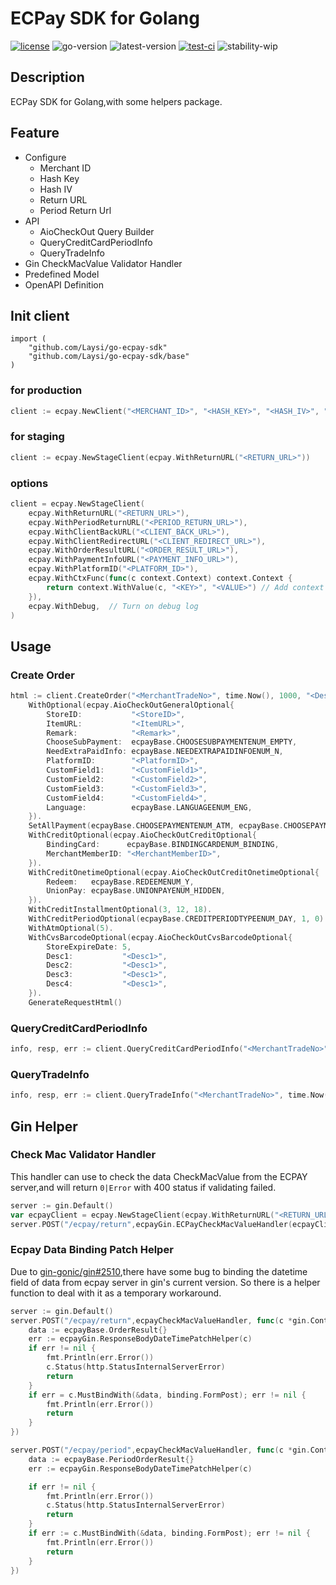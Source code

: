 # ECPay SDK for Golang
[![license](https://img.shields.io/github/license/Laysi/go-ecpay-sdk)](https://github.com/Laysi/go-ecpay-sdk/blob/master/LICENSE)
![go-version](https://img.shields.io/github/go-mod/go-version/Laysi/go-ecpay-sdk)
![latest-version](https://img.shields.io/github/v/tag/Laysi/go-ecpay-sdk?label=Latest%20Version)
[![test-ci](https://github.com/Laysi/go-ecpay-sdk/workflows/Test%20CI/badge.svg?branch=master&event=push)](https://github.com/Laysi/go-ecpay-sdk/actions?query=workflow%3A%22Test+CI%22)
![stability-wip](https://img.shields.io/badge/Stability-work_in_progress-lightgrey.svg)
<!--![docs](https://img.shields.io/badge/Docs-outdated-red)-->

## Description
ECPay SDK for Golang,with some helpers package.

## Feature
- Configure
  - Merchant ID
  - Hash Key
  - Hash IV
  - Return URL
  - Period Return Url
- API
  - AioCheckOut Query Builder
  - QueryCreditCardPeriodInfo
  - QueryTradeInfo
- Gin CheckMacValue Validator Handler
- Predefined Model
- OpenAPI Definition

## Init client
```
import (
	"github.com/Laysi/go-ecpay-sdk"
	"github.com/Laysi/go-ecpay-sdk/base"
)
```
### for production
```go
client := ecpay.NewClient("<MERCHANT_ID>", "<HASH_KEY>", "<HASH_IV>", "<RETURN_URL>")
```
### for staging
```go
client := ecpay.NewStageClient(ecpay.WithReturnURL("<RETURN_URL>"))
```

### options

```go
client = ecpay.NewStageClient(
    ecpay.WithReturnURL("<RETURN_URL>"), 
    ecpay.WithPeriodReturnURL("<PERIOD_RETURN_URL>"),
    ecpay.WithClientBackURL("<CLIENT_BACK_URL>"),
    ecpay.WithClientRedirectURL("<CLIENT_REDIRECT_URL>"),
    ecpay.WithOrderResultURL("<ORDER_RESULT_URL>"),
    ecpay.WithPaymentInfoURL("<PAYMENT_INFO_URL>"),
    ecpay.WithPlatformID("<PLATFORM_ID>"),
    ecpay.WithCtxFunc(func(c context.Context) context.Context {
        return context.WithValue(c, "<KEY>", "<VALUE>") // Add context operation for every request pass to the api client
    }),
    ecpay.WithDebug,  // Turn on debug log
)
```

## Usage
### Create Order

```go
html := client.CreateOrder("<MerchantTradeNo>", time.Now(), 1000, "<Description>", []string{"<ItemName1>", "<ItemName2>"}).
    WithOptional(ecpay.AioCheckOutGeneralOptional{
        StoreID:           "<StoreID>",
        ItemURL:           "<ItemURL>",
        Remark:            "<Remark>",
        ChooseSubPayment:  ecpayBase.CHOOSESUBPAYMENTENUM_EMPTY,
        NeedExtraPaidInfo: ecpayBase.NEEDEXTRAPAIDINFOENUM_N,
        PlatformID:        "<PlatformID>",
        CustomField1:      "<CustomField1>",
        CustomField2:      "<CustomField2>",
        CustomField3:      "<CustomField3>",
        CustomField4:      "<CustomField4>",
        Language:          ecpayBase.LANGUAGEENUM_ENG,
    }).
    SetAllPayment(ecpayBase.CHOOSEPAYMENTENUM_ATM, ecpayBase.CHOOSEPAYMENTENUM_CREDIT).
    WithCreditOptional(ecpay.AioCheckOutCreditOptional{
        BindingCard:      ecpayBase.BINDINGCARDENUM_BINDING,
        MerchantMemberID: "<MerchantMemberID>",
    }).
    WithCreditOnetimeOptional(ecpay.AioCheckOutCreditOnetimeOptional{
        Redeem:   ecpayBase.REDEEMENUM_Y,
        UnionPay: ecpayBase.UNIONPAYENUM_HIDDEN,
    }).
    WithCreditInstallmentOptional(3, 12, 18).
    WithCreditPeriodOptional(ecpayBase.CREDITPERIODTYPEENUM_DAY, 1, 0).
    WithAtmOptional(5).
    WithCvsBarcodeOptional(ecpay.AioCheckOutCvsBarcodeOptional{
        StoreExpireDate: 5,
        Desc1:           "<Desc1>",
        Desc2:           "<Desc1>",
        Desc3:           "<Desc1>",
        Desc4:           "<Desc1>",
    }).
    GenerateRequestHtml()
```

### QueryCreditCardPeriodInfo

```go
info, resp, err := client.QueryCreditCardPeriodInfo("<MerchantTradeNo>", time.Now())

```

### QueryTradeInfo

```go
info, resp, err := client.QueryTradeInfo("<MerchantTradeNo>", time.Now())
```

## Gin Helper
### Check Mac Validator Handler
This handler can use to check the data CheckMacValue from the ECPAY server,and will return `0|Error` with 400 status if validating failed.

```go
server := gin.Default()
var ecpayClient = ecpay.NewStageClient(ecpay.WithReturnURL("<RETURN_URL>"))
server.POST("/ecpay/return",ecpayGin.ECPayCheckMacValueHandler(ecpayClient), func(c *gin.Context) {...})
```

### Ecpay Data Binding Patch Helper
Due to [gin-gonic/gin#2510](https://github.com/gin-gonic/gin/issues/2510),there have some bug to binding the datetime field of data from ecpay server in gin's current version.
So there is a helper function to deal with it as a temporary workaround.


```go
server := gin.Default()
server.POST("/ecpay/return",ecpayCheckMacValueHandler, func(c *gin.Context) {
    data := ecpayBase.OrderResult{}
    err := ecpayGin.ResponseBodyDateTimePatchHelper(c)
    if err != nil {
        fmt.Println(err.Error())
        c.Status(http.StatusInternalServerError)
        return
    }
    if err = c.MustBindWith(&data, binding.FormPost); err != nil {
        fmt.Println(err.Error())
        return
    }
})

server.POST("/ecpay/period",ecpayCheckMacValueHandler, func(c *gin.Context) {
    data := ecpayBase.PeriodOrderResult{}
    err := ecpayGin.ResponseBodyDateTimePatchHelper(c)

    if err != nil {
        fmt.Println(err.Error())
        c.Status(http.StatusInternalServerError)
        return
    }
    if err := c.MustBindWith(&data, binding.FormPost); err != nil {
        fmt.Println(err.Error())
        return
    }
})
```
